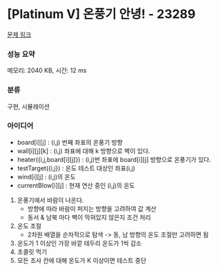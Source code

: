 # [Platinum V] 온풍기 안녕! - 23289 

[문제 링크](https://www.acmicpc.net/problem/23289) 

### 성능 요약

메모리: 2040 KB, 시간: 12 ms

### 분류

구현, 시뮬레이션

### 아이디어

- board[i][j] : (i,j) 번째 좌표의 온풍기 방향
- wall[i][j][k] : (i,j) 좌표에 대해 k 방향으로 벽이 있다.
- heater({i,j,board[i][j]}) : (i,j)번 좌표에 board[i][j] 방향으로 온풍기가 있다.
- testTarget({i,j}) : 온도 테스트 대상인 좌표(i,j)
- wind[i][j] : (i,j)의 온도
- currentBlow[i][j] : 현재 연산 중인 (i,j)의 온도

1. 온풍기에서 바람이 나온다.
   - 방향에 따라 바람이 퍼지는 방향을 고려하여 값 계산
   - 동서 & 남북 마다 벽이 막혀있지 않은지 조건 처리
2. 온도 조절
   - 2차원 배열을 순차적으로 탐색 -> 동, 남 방향의 온도 조절만 고려하면 됨
3. 온도가 1 이상인 가장 바깥 테두리 온도가 1씩 감소
4. 초콜릿 먹기
5. 모든 조사 칸에 대해 온도가 K 이상이면 테스트 중단

